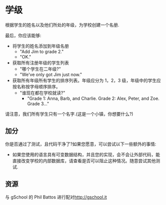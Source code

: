# 学级

根据学生的姓名以及他们所处的年级，为学校创建一个名册.

最后，你应该能够:

- 将学生的姓名添加到年级名册
  - "Add Jim to grade 2."
  - "OK."
- 获取所有注册年级的学生列表
  - "哪个学生在二年级?"
  - "We've only got Jim just now."
- 获取所有年级所有学生的排序列表。年级应分为 1，2，3 级，年级中的学生应按名称按字母顺序排序。
  - "谁现在都在学校就读?"
    - "Grade 1: Anna, Barb, and Charlie. Grade 2: Alex, Peter, and Zoe.
      Grade 3…"

请注意，我们所有学生只有一个名字.(这是一个小镇，你想要什么?)

## 加分

你是否通过了测试，且代码干净了?如果您愿意，可以尝试以下一些额外的事情:

- 如果您使用的语言具有可变数据结构，并且您的实现，会不会让外部代码，能直接改变学校的内部数据库，请查看是否可以阻止这种情况。随意尝试其他测试.

[help-page]: https://exercism.io/tracks/rust/learning
[modules]: https://doc.rust-lang.org/book/2018-edition/ch07-00-modules.html
[cargo]: https://doc.rust-lang.org/book/2018-edition/ch14-00-more-about-cargo.html
[rust-tests]: https://doc.rust-lang.org/book/2018-edition/ch11-02-running-tests.html

## 资源

与 gSchool 的 Phil Battos 进行配对<http://gschool.it>
